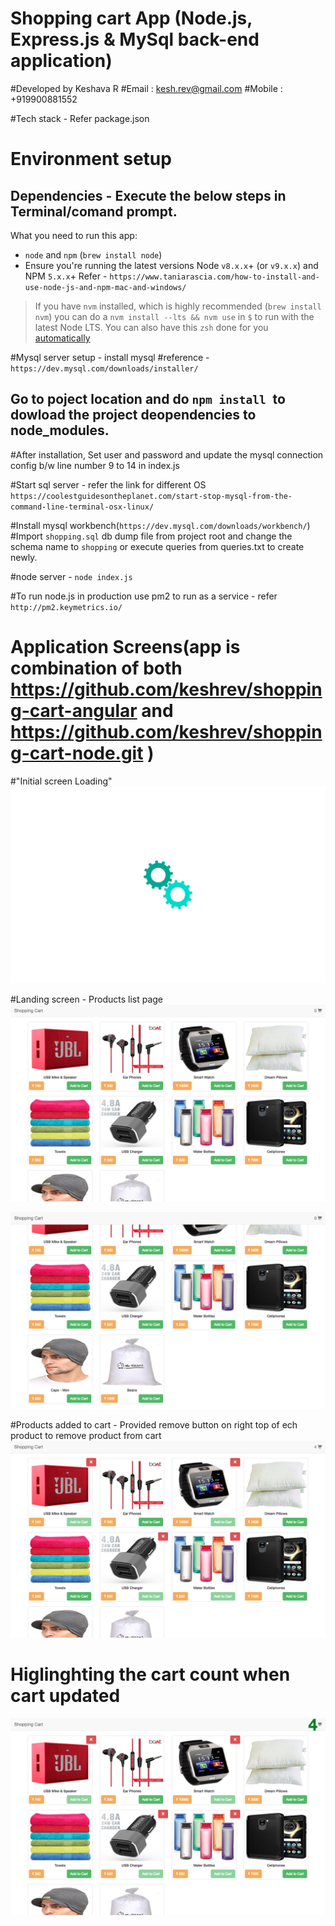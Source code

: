 # Shopping cart App (Node.js, Express.js & MySql back-end application)

#Developed by Keshava R 
#Email : kesh.rev@gmail.com
#Mobile : +919900881552

#Tech stack - Refer package.json

# Environment setup
## Dependencies - Execute the below steps in Terminal/comand prompt.
What you need to run this app:
* `node` and `npm` (`brew install node`)
* Ensure you're running the latest versions Node `v8.x.x`+ (or `v9.x.x`) and NPM `5.x.x`+
Refer - `https://www.taniarascia.com/how-to-install-and-use-node-js-and-npm-mac-and-windows/`

> If you have `nvm` installed, which is highly recommended (`brew install nvm`) you can do a `nvm install --lts && nvm use` in `$` to run with the latest Node LTS. You can also have this `zsh` done for you [automatically](https://github.com/creationix/nvm#calling-nvm-use-automatically-in-a-directory-with-a-nvmrc-file)


#Mysql server setup - install mysql 
#reference - `https://dev.mysql.com/downloads/installer/`

## Go to poject location and do `npm install `to dowload the project deopendencies to node_modules.

#After installation, Set user and password and update the mysql connection config b/w line number 9 to 14 in index.js

#Start sql server - refer the link for different OS `https://coolestguidesontheplanet.com/start-stop-mysql-from-the-command-line-terminal-osx-linux/`

#Install mysql workbench(`https://dev.mysql.com/downloads/workbench/`) 
#Import `shopping.sql` db dump file from project root and change the schema name to `shopping` or execute queries from queries.txt to create newly. 


#node server - `node index.js`

#To run node.js in production use pm2 to run as a service - refer `http://pm2.keymetrics.io/`


# Application Screens(app is combination of both https://github.com/keshrev/shopping-cart-angular and https://github.com/keshrev/shopping-cart-node.git )

#"Initial screen Loading"
![alt tag](https://github.com/keshrev/shopping-cart-screens/blob/master/Screen%20Shot%202018-05-07%20at%2007.55.50.png "Initial screen Loading")

#Landing screen - Products list page
![alt tag](https://github.com/keshrev/shopping-cart-screens/blob/master/Screen%20Shot%202018-05-07%20at%2007.56.23.png "Landing screen")

![alt tag](https://github.com/keshrev/shopping-cart-screens/blob/master/Screen%20Shot%202018-05-07%20at%2007.56.28.png "Landing screen")

#Products added to cart - Provided remove button on right top of ech product to remove product from cart
![alt tag](https://github.com/keshrev/shopping-cart-screens/blob/master/Screen%20Shot%202018-05-07%20at%2007.56.47.png "Products add/remove to/from cart")

# Higlinghting the cart count when cart updated 
![alt tag](https://github.com/keshrev/shopping-cart-screens/blob/master/Screen%20Shot%202018-05-07%20at%2007.58.30.png "cart count update")
